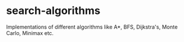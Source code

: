 # search-algorithms

Implementations of different algorithms like A*, BFS, Dijkstra's, Monte Carlo, Minimax etc.
